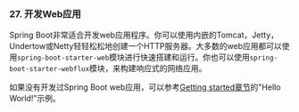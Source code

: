 ### 27. 开发Web应用
Spring Boot非常适合开发web应用程序。你可以使用内嵌的Tomcat，Jetty，Undertow或Netty轻轻松松地创建一个HTTP服务器。大多数的web应用都可以使用`spring-boot-starter-web`模块进行快速搭建和运行。你也可以使用`spring-boot-starter-webflux`模块，来构建响应式的网络应用。

如果没有开发过Spring Boot web应用，可以参考[Getting started章节](https://docs.spring.io/spring-boot/docs/2.0.0.RELEASE/reference/htmlsingle/#getting-started-first-application)的"Hello World!"示例。
